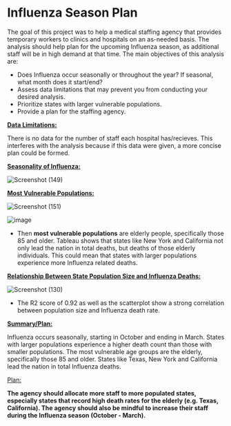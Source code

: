 # Influenza Season Plan


The goal of this project was to help a medical staffing agency that provides temporary workers to clinics and hospitals on an as-needed basis. The analysis should help plan for the upcoming Influenza season, as additional staff will be in high demand at that time. The main objectives of this analysis are:

- Does Influenza occur seasonally or throughout the year? If seasonal, what month does it start/end?
- Assess data limitations that may prevent you from conducting your desired analysis.
- Prioritize states with larger vulnerable populations.
- Provide a plan for the staffing agency.

<ins>**Data Limitations:**<ins/>

  There is no data for the number of staff each hospital has/recieves. This interferes with the analysis because if this data were given, a more concise plan could be formed.

 
  
 <ins>**Seasonality of Influenza:**<ins/>
   
   ![Screenshot (149)](https://user-images.githubusercontent.com/93872864/142257435-478953eb-1006-4700-bd35-7875e7bcbf9d.png)
   
 <ins>**Most Vulnerable Populations:**<ins/>
   
 ![Screenshot (151)](https://user-images.githubusercontent.com/93872864/142259399-5ec15db6-833e-40f6-8c1d-0c4f5d0cb38b.png)
   
  ![image](https://user-images.githubusercontent.com/93872864/142259562-2937af78-827d-48a0-ba84-5e7222ac47cb.png)

 - Then **most vulnerable populations** are elderly people, specifically those 85 and older. Tableau shows that states like New York and California not only lead the nation in total deaths, but deaths of those elderly individuals. This could mean that states with larger populations experience more Influenza related deaths. 
   
 <ins>**Relationship Between State Population Size and Influenza Deaths:**<ins/>
   
   ![Screenshot (130)](https://user-images.githubusercontent.com/93872864/142479903-154f584b-65b6-4e8c-b676-2295ca1d48eb.png)

   
   - The R2 score of 0.92 as well as the scatterplot show a strong correlation between population size and Influenza death rate. 
   
   
   <ins>**Summary/Plan:**<ins/>
    
 Influenza occurs seasonally, starting in October and ending in March. States with larger populations experience a higher death count than those with smaller populations. The most vulnerable age groups are the elderly, specifically those 85 and older. States like Texas, New York and California lead the nation in total Influenza deaths. 
 
  <ins>Plan:<ins/>
     
   **The agency should allocate more staff to more populated states, especially states that record high death rates for the elderly (e.g. Texas, California). The agency should also be mindful to increase their staff during the Influenza season (October - March).**
     
     
   
   
   
 

   
   

   
   

   

